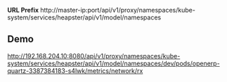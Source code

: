 **URL Prefix** http://master-ip:port/api/v1/proxy/namespaces/kube-system/services/heapster/api/v1/model/namespaces
## Demo 
http://192.168.204.10:8080/api/v1/proxy/namespaces/kube-system/services/heapster/api/v1/model/namespaces/dev/pods/openerp-quartz-3387384183-s4lwk/metrics/network/rx
